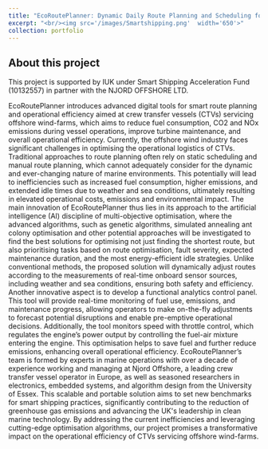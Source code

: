 ```yaml
---
title: "EcoRoutePlanner: Dynamic Daily Route Planning and Scheduling for Crew Transfer Vessels in Offshore Wind Farms (10132557)"
excerpt: "<br/><img src='/images/Smartshipping.png'  width='650'>"
collection: portfolio
---
```


## About this project
This project is supported by IUK under Smart Shipping Acceleration Fund (10132557) in partner with the NJORD OFFSHORE LTD.

EcoRoutePlanner introduces advanced digital tools for smart route planning and operational efficiency aimed at crew transfer vessels (CTVs) servicing offshore wind-farms, which aims to reduce fuel consumption, CO2 and NOx emissions during vessel operations, improve turbine maintenance, and overall operational efficiency.
Currently, the offshore wind industry faces significant challenges in optimising the operational logistics of CTVs. Traditional approaches to route planning often rely on static scheduling and manual route planning, which cannot adequately consider for the dynamic and ever-changing nature of marine environments. This potentially will lead to inefficiencies such as increased fuel consumption, higher emissions, and extended idle times due to weather and sea conditions, ultimately resulting in elevated operational costs, emissions and environmental impact.
The main innovation of EcoRoutePlanner thus lies in its approach to the artificial intelligence (AI) discipline of multi-objective optimisation, where the advanced algorithms, such as genetic algorithms, simulated annealing ant colony optimisation and other potential approaches will be investigated to find the best solutions for optimising not just finding the shortest route, but also prioritising tasks based on route optimisation, fault severity, expected maintenance duration, and the most energy-efficient idle strategies.
Unlike conventional methods, the proposed solution will dynamically adjust routes according to the measurements of real-time onboard sensor sources, including weather and sea conditions, ensuring both safety and efficiency.
Another innovative aspect is to develop a functional analytics control panel. This tool will provide real-time monitoring of fuel use, emissions, and maintenance progress, allowing operators to make on-the-fly adjustments to forecast potential disruptions and enable pre-emptive operational decisions. 
Additionally, the tool monitors speed with throttle control, which regulates the engine’s power output by controlling the fuel-air mixture entering the engine. This optimisation helps to save fuel and further reduce emissions, enhancing overall operational efficiency.
EcoRoutePlanner’s team is formed by experts in marine operations with over a decade of experience working and managing at Njord Offshore, a leading crew transfer vessel operator in Europe, as well as seasoned researchers in electronics, embedded systems, and algorithm design from the University of Essex. This scalable and portable solution aims to set new benchmarks for smart shipping practices, significantly contributing to the reduction of greenhouse gas emissions and advancing the UK's leadership in clean marine technology. By addressing the current inefficiencies and leveraging cutting-edge optimisation algorithms, our project promises a transformative impact on the operational efficiency of CTVs servicing offshore wind-farms.


<!-- ## News
- 09/2022: the grant application has been accepted by the EPSRC New Horizon scheme. -->